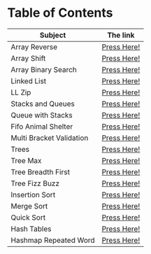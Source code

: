 # Table of Contents

| Subject | The link |
| --- | --- |
| Array Reverse | [Press Here!](data_structures_and_algorithms_401_python/Challenges/array_reverse/README.md) |
| Array Shift | [Press Here!](data_structures_and_algorithms_401_python/Challenges/array_shift/README.md) |
| Array Binary Search | [Press Here!](data_structures_and_algorithms_401_python/Challenges/array_binary_search/README.md) |
| Linked List | [Press Here!](data_structures_and_algorithms_401_python/Data_Structures/linked_list/README.md) |
| LL Zip | [Press Here!](data_structures_and_algorithms_401_python/Challenges/ll_zip/README.md) |
| Stacks and Queues | [Press Here!](data_structures_and_algorithms_401_python/Data_Structures/stacks_and_queues/README.md) |
| Queue with Stacks | [Press Here!](data_structures_and_algorithms_401_python/Challenges/queue_with_stacks/README.md) |
| Fifo Animal Shelter | [Press Here!](data_structures_and_algorithms_401_python/Challenges/fifo_animal_shelter/README.md) |
| Multi Bracket Validation | [Press Here!](data_structures_and_algorithms_401_python/Challenges/multi_bracket_validation/README.md) |
| Trees | [Press Here!](data_structures_and_algorithms_401_python/Data_Structures/trees/README.md) |
| Tree Max | [Press Here!](data_structures_and_algorithms_401_python/Challenges/tree_max/README.md) |
| Tree Breadth First | [Press Here!](data_structures_and_algorithms_401_python/Challenges/tree_breadth_first/README.md) |
| Tree Fizz Buzz | [Press Here!](data_structures_and_algorithms_401_python/Challenges/tree_fizz_buzz/README.md) |
| Insertion Sort | [Press Here!](data_structures_and_algorithms_401_python/Challenges/insertion_sort/README.md) |
| Merge Sort | [Press Here!](data_structures_and_algorithms_401_python/Challenges/merge_sort/README.md) |
| Quick Sort | [Press Here!](data_structures_and_algorithms_401_python/Challenges/quick_sort/README.md) |
| Hash Tables | [Press Here!](data_structures_and_algorithms_401_python/Data_Structures/hashtable/README.md) |
| Hashmap Repeated Word | [Press Here!](data_structures_and_algorithms_401_python/Challenges/hashmap_repeated_word/README.md) |


















